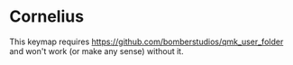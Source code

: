# Cornelius

This keymap requires https://github.com/bomberstudios/qmk_user_folder and won't work (or make any sense) without it.
